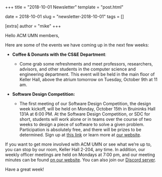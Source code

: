 +++
title = "2018-10-01 Newsletter"
template = "post.html"

date = 2018-10-01
slug = "newsletter-2018-10-01"
tags = []

[extra]
author = "mike"
+++

<!-- more -->

Hello ACM UMN members,

Here are some of the events we have coming up in the next few weeks:
 
 - **Coffee & Donunts with the CS&E Department**:
   - Come grab some refreshments and meet professors, researchers, advisors, and other students in the computer science and engineering department. This event will be held in the main floor of Keller Hall, above the atrium tomorrow on Tuesday, October 9th at 11 am.

 - **Software Design Competition:**
   - The first meeting of our Software Design Competition, the design week kickoff, will be held on Monday, October 15th in Bruininks Hall 131A at 6:00 PM. At the Software Design Competition, or SDC for short, students will work alone or in teams over the course of two weeks to design a piece of software to solve a given problem. Participation is absolutely free, and there will be prizes to be determined. Sign up at [this link](https://z.umn.edu/sdcf18) or learn more at [our website](https://acm.umn.edu/events).

If you want to get more involved with ACM UMN or see what we’re up to, you can stop by our room, Keller Hall 2-204, any time. In addition, our weekly officer meetings are held on Mondays at 7:00 pm, and our meeting minutes can be found [on our website](https://acm.umn.edu/meeting-minutes). You can also join our [Discord server](https://z.umn.edu/acm-discord).

Have a great week!

